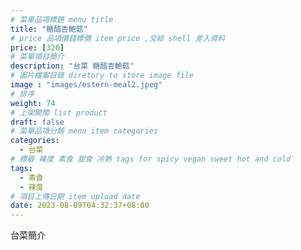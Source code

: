 ```yaml
---
# 菜單品項標題 menu title 
title: "糖醋杏鮑菇"
# price 品項價錢標價 item price ,交給 shell 差入資料
price: [320] 
# 菜單項目簡介 
description: "台菜 糖醋杏鮑菇"
# 圖片檔案目錄 diretory to store image file
image : "images/estern-meal2.jpeg"
# 排序
weight: 74 
# 上架開關 list product 
draft: false
# 菜單品項分類 menu item categories 
categories:
  - 台菜
# 標籤 辣度 素食 甜食 冷熱 tags for spicy vegan sweet hot and cold 
tags:
  - 素食
  - 辣度
# 項目上傳日期 item upload date 
date: 2023-08-09T04:32:37+08:00
---
```


台菜簡介
